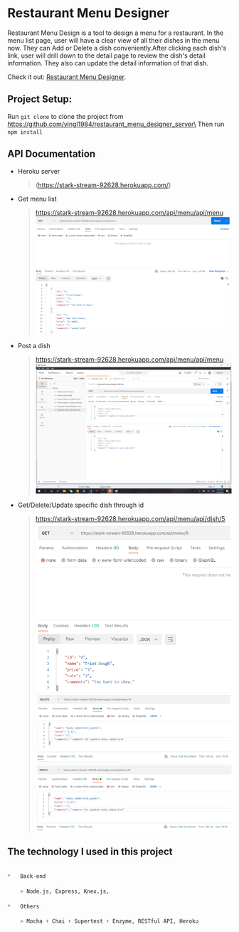 # Restaurant Menu Designer

Restaurant Menu Design is a tool to design a menu for a restaurant.
In the menu list page, user will have a clear view of all their dishes in the menu now. They can Add or Delete a dish conveniently.After clicking each dish's link, user will drill down to the detail page to review the dish's detail information. They also can update the detail information of that dish.

Check it out: [Restaurant Menu Designer](https://menu-designer-projecta.vercel.app/).

## Project Setup:
Run `git clone` to clone the project from https://github.com/yingl1984/restaurant_menu_designer_server\
Then run `npm install`

## API Documentation
-   Heroku server
    > (https://stark-stream-92628.herokuapp.com/)
-   Get menu list
    > https://stark-stream-92628.herokuapp.com/api/menu/api/menu
    ![Screen shot for GET ALL endpoint](/src/images/postmanGET_ALL.png)

-   Post a dish
    > https://stark-stream-92628.herokuapp.com/api/menu/api/menu
    ![Screen shot](/src/images/postmanPOST.png)
    
-   Get/Delete/Update specific dish through id
    > https://stark-stream-92628.herokuapp.com/api/menu/api/dish/5
    ![Screen shot for GET specific dish endpoint](/src/images/postmanGET.png)
    ![Screen shot for DELETE endpoint](/src/images/postmanDELETE.png)
    ![Screen shot for PATCH endpoint](/src/images/postmanPATCH.png)


## The technology I used in this project
```python

*   Back-end

    > Node.js, Express, Knex.js,  

*   Others

    > Mocha + Chai + Supertest + Enzyme, RESTful API, Heroku

```

